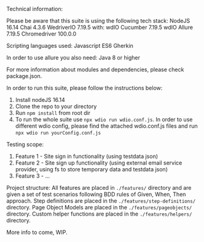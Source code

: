 Technical information:

Please be aware that this suite is using the following tech stack:
NodeJS 16.14
Chai 4.3.6
WedriverIO 7.19.5 with:
wdIO Cucumber 7.19.5
wdIO Allure 7.19.5
Chromedriver 100.0.0


Scripting languages used:
Javascript ES6
Gherkin

In order to use allure you also need:
Java 8 or higher

For more information about modules and dependencies, please check package.json.

In order to run this suite, please follow the instructions below:
1) Install nodeJS 16.14
2) Clone the repo to your directory
3) Run ``npm install`` from root dir
4) To run the whole suite use ``npx wdio run wdio.conf.js``. In order to use different wdio config, please find the attached wdio.conf.js files and run ``npx wdio run yourConfig.conf.js``

Testing scope:
1) Feature 1 - Site sign in functionality (using testdata json)
2) Feature 2 - Site sign up functionality (using external email service provider, using fs to store temporary data and testdata json)
3) Feature 3 -
...


Project structure:
All features are placed in ``./features/`` directory and are given a set of test scenarios following BDD rules of Given, When, Then approach.
Step definitions are placed in the ``./features/step-definitions/`` directory.
Page Object Models are placed in the ``./features/pageobjects/`` directory.
Custom helper functions are placed in the ``./features/helpers/`` directory. 

More info to come, WIP.